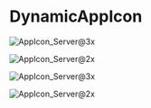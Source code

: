 # DynamicAppIcon

![AppIcon_Server@3x](https://github.com/nbnitin/DynamicAppIcon/assets/5785670/81e338b0-6e9e-406d-a634-98f4929dd5cb)

![AppIcon_Server@2x](https://github.com/nbnitin/DynamicAppIcon/assets/5785670/c45d1f04-c881-4fde-add7-f54e1783775c)



![AppIcon_Server@3x](https://github.com/nbnitin/DynamicAppIcon/assets/5785670/79364398-ab7c-4a00-a325-7c3c76c23944)

![AppIcon_Server@2x](https://github.com/nbnitin/DynamicAppIcon/assets/5785670/47957c86-fa9f-4fe6-abab-ececae60639a)

